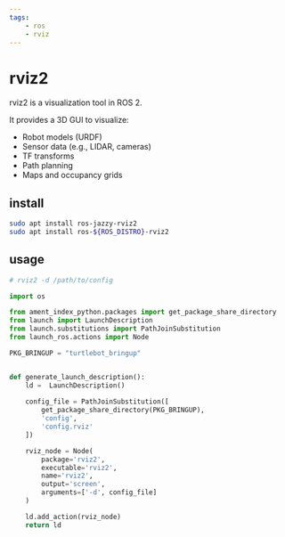 ```yaml
---
tags:
    - ros
    - rviz
---
```

# rviz2
rviz2 is a visualization tool in ROS 2.

It provides a 3D GUI to visualize:

- Robot models (URDF)
- Sensor data (e.g., LIDAR, cameras)
- TF transforms
- Path planning
- Maps and occupancy grids

## install

```bash
sudo apt install ros-jazzy-rviz2
sudo apt install ros-${ROS_DISTRO}-rviz2
```

## usage

```bash title="load with config"
# rviz2 -d /path/to/config
```

```python title="launch file"
import os

from ament_index_python.packages import get_package_share_directory
from launch import LaunchDescription
from launch.substitutions import PathJoinSubstitution
from launch_ros.actions import Node

PKG_BRINGUP = "turtlebot_bringup"


def generate_launch_description():
    ld =  LaunchDescription()
    
    config_file = PathJoinSubstitution([
        get_package_share_directory(PKG_BRINGUP),
        'config',
        'config.rviz'
    ])

    rviz_node = Node(
        package='rviz2',
        executable='rviz2',
        name='rviz2',
        output='screen',
        arguments=['-d', config_file]
    )

    ld.add_action(rviz_node)
    return ld

```